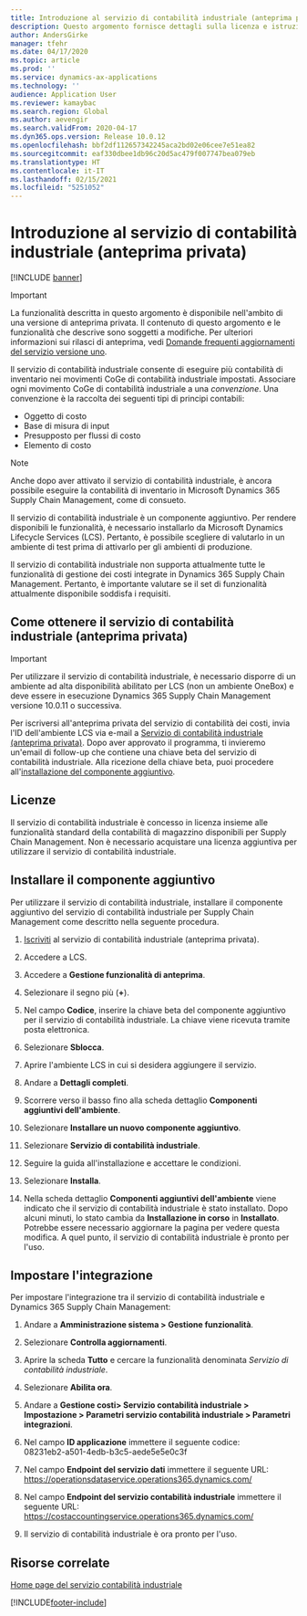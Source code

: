 ```yaml
---
title: Introduzione al servizio di contabilità industriale (anteprima privata)
description: Questo argomento fornisce dettagli sulla licenza e istruzioni di installazione per il servizio di contabilità industriale.
author: AndersGirke
manager: tfehr
ms.date: 04/17/2020
ms.topic: article
ms.prod: ''
ms.service: dynamics-ax-applications
ms.technology: ''
audience: Application User
ms.reviewer: kamaybac
ms.search.region: Global
ms.author: aevengir
ms.search.validFrom: 2020-04-17
ms.dyn365.ops.version: Release 10.0.12
ms.openlocfilehash: bbf2df112657342245aca2bd02e06cee7e51ea82
ms.sourcegitcommit: eaf330dbee1db96c20d5ac479f007747bea079eb
ms.translationtype: HT
ms.contentlocale: it-IT
ms.lasthandoff: 02/15/2021
ms.locfileid: "5251052"
---
```

# <a name="get-started-with-the-cost-accounting-service-private-preview"></a>Introduzione al servizio di contabilità industriale (anteprima privata)

[!INCLUDE [banner](../includes/banner.md)]

> [!IMPORTANT]
> La funzionalità descritta in questo argomento è disponibile nell'ambito di una versione di anteprima privata. Il contenuto di questo argomento e le funzionalità che descrive sono soggetti a modifiche. Per ulteriori informazioni sui rilasci di anteprima, vedi [Domande frequenti aggiornamenti del servizio versione uno](../../fin-ops-core/fin-ops/get-started/one-version.md).

Il servizio di contabilità industriale consente di eseguire più contabilità di inventario nei movimenti CoGe di contabilità industriale impostati. Associare ogni movimento CoGe di contabilità industriale a una *convenzione*. Una convenzione è la raccolta dei seguenti tipi di principi contabili:

- Oggetto di costo
- Base di misura di input
- Presupposto per flussi di costo
- Elemento di costo

> [!NOTE]
> Anche dopo aver attivato il servizio di contabilità industriale, è ancora possibile eseguire la contabilità di inventario in Microsoft Dynamics 365 Supply Chain Management, come di consueto.

Il servizio di contabilità industriale è un componente aggiuntivo. Per rendere disponibili le funzionalità, è necessario installarlo da Microsoft Dynamics Lifecycle Services (LCS). Pertanto, è possibile scegliere di valutarlo in un ambiente di test prima di attivarlo per gli ambienti di produzione.

Il servizio di contabilità industriale non supporta attualmente tutte le funzionalità di gestione dei costi integrate in Dynamics 365 Supply Chain Management. Pertanto, è importante valutare se il set di funzionalità attualmente disponibile soddisfa i requisiti.

## <a name="how-to-get-the-cost-accounting-service-private-preview"></a><a name="sign-up"></a>Come ottenere il servizio di contabilità industriale (anteprima privata)

> [!IMPORTANT]
> Per utilizzare il servizio di contabilità industriale, è necessario disporre di un ambiente ad alta disponibilità abilitato per LCS (non un ambiente OneBox) e deve essere in esecuzione Dynamics 365 Supply Chain Management versione 10.0.11 o successiva.

Per iscriversi all'anteprima privata del servizio di contabilità dei costi, invia l'ID dell'ambiente LCS via e-mail a [Servizio di contabilità industriale (anteprima privata)](mailto:aevengir@microsoft.com?subject=Cost%20accounting%20service%20%28private%20preview%29). Dopo aver approvato il programma, ti invieremo un'email di follow-up che contiene una chiave beta del servizio di contabilità industriale. Alla ricezione della chiave beta, puoi procedere all'[installazione del componente aggiuntivo](#install).

## <a name="licensing"></a>Licenze

Il servizio di contabilità industriale è concesso in licenza insieme alle funzionalità standard della contabilità di magazzino disponibili per Supply Chain Management. Non è necessario acquistare una licenza aggiuntiva per utilizzare il servizio di contabilità industriale.

## <a name="install-the-add-in"></a><a name="install"></a>Installare il componente aggiuntivo

Per utilizzare il servizio di contabilità industriale, installare il componente aggiuntivo del servizio di contabilità industriale per Supply Chain Management come descritto nella seguente procedura.

1. [Iscriviti](#sign-up) al servizio di contabilità industriale (anteprima privata).

1. Accedere a LCS.

1. Accedere a **Gestione funzionalità di anteprima**.

1. Selezionare il segno più (**+**).

1. Nel campo **Codice**, inserire la chiave beta del componente aggiuntivo per il servizio di contabilità industriale. La chiave viene ricevuta tramite posta elettronica.

1. Selezionare **Sblocca**.

1. Aprire l'ambiente LCS in cui si desidera aggiungere il servizio.

1. Andare a **Dettagli completi**.

1. Scorrere verso il basso fino alla scheda dettaglio **Componenti aggiuntivi dell'ambiente**.

1. Selezionare **Installare un nuovo componente aggiuntivo**.

1. Selezionare **Servizio di contabilità industriale**.

1. Seguire la guida all'installazione e accettare le condizioni.

1. Selezionare **Installa**.

1. Nella scheda dettaglio **Componenti aggiuntivi dell'ambiente** viene indicato che il servizio di contabilità industriale è stato installato. Dopo alcuni minuti, lo stato cambia da **Installazione in corso** in **Installato**. Potrebbe essere necessario aggiornare la pagina per vedere questa modifica. A quel punto, il servizio di contabilità industriale è pronto per l'uso.

## <a name="set-up-the-integration"></a>Impostare l'integrazione

Per impostare l'integrazione tra il servizio di contabilità industriale e Dynamics 365 Supply Chain Management:

1. Andare a **Amministrazione sistema > Gestione funzionalità**.

1. Selezionare **Controlla aggiornamenti**.

1. Aprire la scheda **Tutto** e cercare la funzionalità denominata *Servizio di contabilità industriale*.

1. Selezionare **Abilita ora**.

1. Andare a **Gestione costi> Servizio contabilità industriale > Impostazione > Parametri servizio contabilità industriale > Parametri integrazioni**.

1. Nel campo **ID applicazione** immettere il seguente codice:<br> 08231eb2-a501-4edb-b3c5-aede5e5e0c3f

1. Nel campo **Endpoint del servizio dati** immettere il seguente URL:<br>https://operationsdataservice.operations365.dynamics.com/

1. Nel campo **Endpoint del servizio contabilità industriale** immettere il seguente URL:<br>https://costaccountingservice.operations365.dynamics.com/

1. Il servizio di contabilità industriale è ora pronto per l'uso.

## <a name="related-resources"></a>Risorse correlate

[Home page del servizio contabilità industriale](cost-accounting-service-home.md)


[!INCLUDE[footer-include](../../includes/footer-banner.md)]